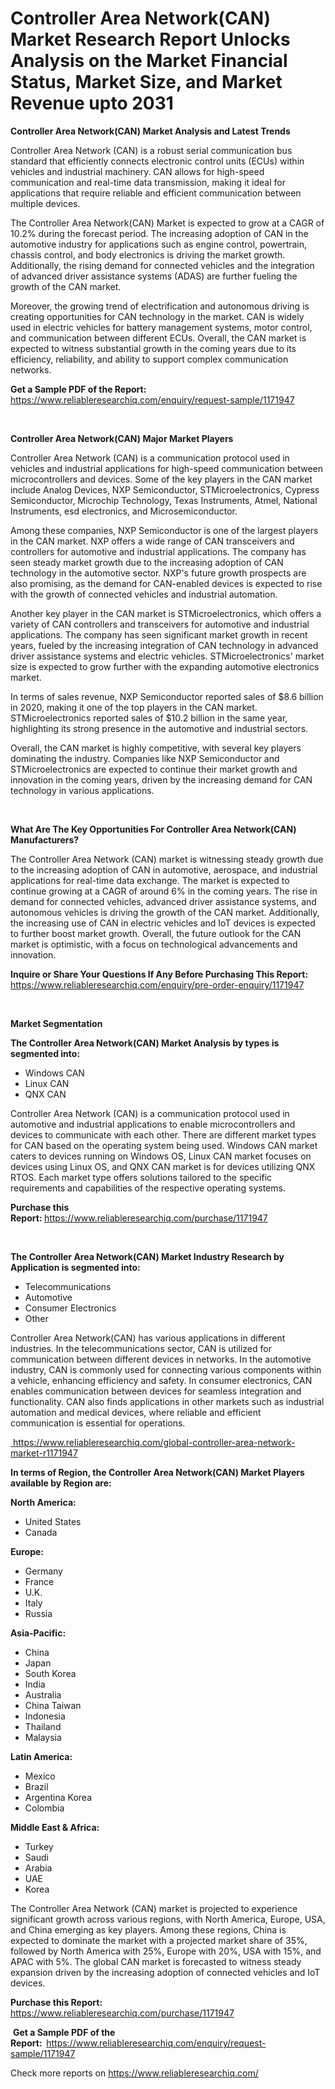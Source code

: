 <p><h1>Controller Area Network(CAN) Market Research Report Unlocks Analysis on the Market Financial Status, Market Size, and Market Revenue upto 2031</h1></p><p><strong>Controller Area Network(CAN) Market Analysis and Latest Trends</strong></p>
<p><p>Controller Area Network (CAN) is a robust serial communication bus standard that efficiently connects electronic control units (ECUs) within vehicles and industrial machinery. CAN allows for high-speed communication and real-time data transmission, making it ideal for applications that require reliable and efficient communication between multiple devices.</p><p>The Controller Area Network(CAN) Market is expected to grow at a CAGR of 10.2% during the forecast period. The increasing adoption of CAN in the automotive industry for applications such as engine control, powertrain, chassis control, and body electronics is driving the market growth. Additionally, the rising demand for connected vehicles and the integration of advanced driver assistance systems (ADAS) are further fueling the growth of the CAN market.</p><p>Moreover, the growing trend of electrification and autonomous driving is creating opportunities for CAN technology in the market. CAN is widely used in electric vehicles for battery management systems, motor control, and communication between different ECUs. Overall, the CAN market is expected to witness substantial growth in the coming years due to its efficiency, reliability, and ability to support complex communication networks.</p></p>
<p><strong>Get a Sample PDF of the Report:&nbsp;</strong> <a href="https://www.reliableresearchiq.com/enquiry/request-sample/1171947">https://www.reliableresearchiq.com/enquiry/request-sample/1171947</a></p>
<p>&nbsp;</p>
<p><strong>Controller Area Network(CAN) Major Market Players</strong></p>
<p><p>Controller Area Network (CAN) is a communication protocol used in vehicles and industrial applications for high-speed communication between microcontrollers and devices. Some of the key players in the CAN market include Analog Devices, NXP Semiconductor, STMicroelectronics, Cypress Semiconductor, Microchip Technology, Texas Instruments, Atmel, National Instruments, esd electronics, and Microsemiconductor.</p><p>Among these companies, NXP Semiconductor is one of the largest players in the CAN market. NXP offers a wide range of CAN transceivers and controllers for automotive and industrial applications. The company has seen steady market growth due to the increasing adoption of CAN technology in the automotive sector. NXP's future growth prospects are also promising, as the demand for CAN-enabled devices is expected to rise with the growth of connected vehicles and industrial automation.</p><p>Another key player in the CAN market is STMicroelectronics, which offers a variety of CAN controllers and transceivers for automotive and industrial applications. The company has seen significant market growth in recent years, fueled by the increasing integration of CAN technology in advanced driver assistance systems and electric vehicles. STMicroelectronics' market size is expected to grow further with the expanding automotive electronics market.</p><p>In terms of sales revenue, NXP Semiconductor reported sales of $8.6 billion in 2020, making it one of the top players in the CAN market. STMicroelectronics reported sales of $10.2 billion in the same year, highlighting its strong presence in the automotive and industrial sectors.</p><p>Overall, the CAN market is highly competitive, with several key players dominating the industry. Companies like NXP Semiconductor and STMicroelectronics are expected to continue their market growth and innovation in the coming years, driven by the increasing demand for CAN technology in various applications.</p></p>
<p>&nbsp;</p>
<p><strong>What Are The Key Opportunities For Controller Area Network(CAN) Manufacturers?</strong></p>
<p><p>The Controller Area Network (CAN) market is witnessing steady growth due to the increasing adoption of CAN in automotive, aerospace, and industrial applications for real-time data exchange. The market is expected to continue growing at a CAGR of around 6% in the coming years. The rise in demand for connected vehicles, advanced driver assistance systems, and autonomous vehicles is driving the growth of the CAN market. Additionally, the increasing use of CAN in electric vehicles and IoT devices is expected to further boost market growth. Overall, the future outlook for the CAN market is optimistic, with a focus on technological advancements and innovation.</p></p>
<p><strong>Inquire or Share Your Questions If Any Before Purchasing This Report:</strong> <a href="https://www.reliableresearchiq.com/enquiry/pre-order-enquiry/1171947">https://www.reliableresearchiq.com/enquiry/pre-order-enquiry/1171947</a></p>
<p>&nbsp;</p>
<p><strong>Market Segmentation</strong></p>
<p><strong>The Controller Area Network(CAN) Market Analysis by types is segmented into:</strong></p>
<p><ul><li>Windows CAN</li><li>Linux CAN</li><li>QNX CAN</li></ul></p>
<p><p>Controller Area Network (CAN) is a communication protocol used in automotive and industrial applications to enable microcontrollers and devices to communicate with each other. There are different market types for CAN based on the operating system being used. Windows CAN market caters to devices running on Windows OS, Linux CAN market focuses on devices using Linux OS, and QNX CAN market is for devices utilizing QNX RTOS. Each market type offers solutions tailored to the specific requirements and capabilities of the respective operating systems.</p></p>
<p><strong>Purchase this Report:&nbsp;</strong><a href="https://www.reliableresearchiq.com/purchase/1171947">https://www.reliableresearchiq.com/purchase/1171947</a></p>
<p>&nbsp;</p>
<p><strong>The Controller Area Network(CAN) Market Industry Research by Application is segmented into:</strong></p>
<p><ul><li>Telecommunications</li><li>Automotive</li><li>Consumer Electronics</li><li>Other</li></ul></p>
<p><p>Controller Area Network(CAN) has various applications in different industries. In the telecommunications sector, CAN is utilized for communication between different devices in networks. In the automotive industry, CAN is commonly used for connecting various components within a vehicle, enhancing efficiency and safety. In consumer electronics, CAN enables communication between devices for seamless integration and functionality. CAN also finds applications in other markets such as industrial automation and medical devices, where reliable and efficient communication is essential for operations.</p></p>
<p><a href="https://www.reliableresearchiq.com/global-controller-area-network-market-r1171947">&nbsp;https://www.reliableresearchiq.com/global-controller-area-network-market-r1171947</a></p>
<p><strong>In terms of Region, the Controller Area Network(CAN) Market Players available by Region are:</strong></p>
<p>
    <p> <strong> North America: </strong>
        <ul>
            <li>United States</li>
            <li>Canada</li>
        </ul>
        </p> 
    <p> <strong> Europe: </strong>
        <ul>
            <li>Germany</li>
            <li>France</li>
            <li>U.K.</li>
            <li>Italy</li>
            <li>Russia</li>
        </ul>
        </p> 
    <p> <strong> Asia-Pacific: </strong>
        <ul>
            <li>China</li>
            <li>Japan</li>
            <li>South Korea</li>
            <li>India</li>
            <li>Australia</li>
            <li>China Taiwan</li>
            <li>Indonesia</li>
            <li>Thailand</li>
            <li>Malaysia</li>
        </ul>
        </p> 
    <p> <strong> Latin America: </strong>
        <ul>
            <li>Mexico</li>
            <li>Brazil</li>
            <li>Argentina Korea</li>
            <li>Colombia</li>
        </ul>
        </p> 
    <p> <strong> Middle East & Africa: </strong>
        <ul>
            <li>Turkey</li>
            <li>Saudi</li>
            <li>Arabia</li>
            <li>UAE</li>
            <li>Korea</li>
        </ul>
    </p>
    </p>
<p><p>The Controller Area Network (CAN) market is projected to experience significant growth across various regions, with North America, Europe, USA, and China emerging as key players. Among these regions, China is expected to dominate the market with a projected market share of 35%, followed by North America with 25%, Europe with 20%, USA with 15%, and APAC with 5%. The global CAN market is forecasted to witness steady expansion driven by the increasing adoption of connected vehicles and IoT devices.</p></p>
<p><strong>Purchase this Report: </strong><a href="https://www.reliableresearchiq.com/purchase/1171947">https://www.reliableresearchiq.com/purchase/1171947</a></p>
<p>&nbsp;<strong>Get a Sample PDF of the Report:&nbsp;&nbsp;</strong><a href="https://www.reliableresearchiq.com/enquiry/request-sample/1171947">https://www.reliableresearchiq.com/enquiry/request-sample/1171947</a></p>
<p><strong></strong></p>
<p>Check more reports on <a href="https://www.reliableresearchiq.com/">https://www.reliableresearchiq.com/</a></p>